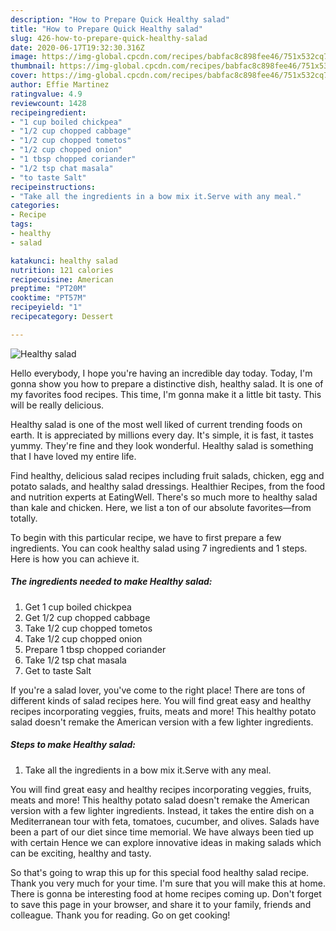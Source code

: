 ```yaml
---
description: "How to Prepare Quick Healthy salad"
title: "How to Prepare Quick Healthy salad"
slug: 426-how-to-prepare-quick-healthy-salad
date: 2020-06-17T19:32:30.316Z
image: https://img-global.cpcdn.com/recipes/babfac8c898fee46/751x532cq70/healthy-salad-recipe-main-photo.jpg
thumbnail: https://img-global.cpcdn.com/recipes/babfac8c898fee46/751x532cq70/healthy-salad-recipe-main-photo.jpg
cover: https://img-global.cpcdn.com/recipes/babfac8c898fee46/751x532cq70/healthy-salad-recipe-main-photo.jpg
author: Effie Martinez
ratingvalue: 4.9
reviewcount: 1428
recipeingredient:
- "1 cup boiled chickpea"
- "1/2 cup chopped cabbage"
- "1/2 cup chopped tometos"
- "1/2 cup chopped onion"
- "1 tbsp chopped coriander"
- "1/2 tsp chat masala"
- "to taste Salt"
recipeinstructions:
- "Take all the ingredients in a bow mix it.Serve with any meal."
categories:
- Recipe
tags:
- healthy
- salad

katakunci: healthy salad 
nutrition: 121 calories
recipecuisine: American
preptime: "PT20M"
cooktime: "PT57M"
recipeyield: "1"
recipecategory: Dessert

---
```



![Healthy salad](https://img-global.cpcdn.com/recipes/babfac8c898fee46/751x532cq70/healthy-salad-recipe-main-photo.jpg)

Hello everybody, I hope you're having an incredible day today. Today, I'm gonna show you how to prepare a distinctive dish, healthy salad. It is one of my favorites food recipes. This time, I'm gonna make it a little bit tasty. This will be really delicious.

Healthy salad is one of the most well liked of current trending foods on earth. It is appreciated by millions every day. It's simple, it is fast, it tastes yummy. They're fine and they look wonderful. Healthy salad is something that I have loved my entire life.

Find healthy, delicious salad recipes including fruit salads, chicken, egg and potato salads, and healthy salad dressings. Healthier Recipes, from the food and nutrition experts at EatingWell. There&#39;s so much more to healthy salad than kale and chicken. Here, we list a ton of our absolute favorites—from totally.


To begin with this particular recipe, we have to first prepare a few ingredients. You can cook healthy salad using 7 ingredients and 1 steps. Here is how you can achieve it.

<!--inarticleads1-->

##### The ingredients needed to make Healthy salad:

1. Get 1 cup boiled chickpea
1. Get 1/2 cup chopped cabbage
1. Take 1/2 cup chopped tometos
1. Take 1/2 cup chopped onion
1. Prepare 1 tbsp chopped coriander
1. Take 1/2 tsp chat masala
1. Get to taste Salt


If you&#39;re a salad lover, you&#39;ve come to the right place! There are tons of different kinds of salad recipes here. You will find great easy and healthy recipes incorporating veggies, fruits, meats and more! This healthy potato salad doesn&#39;t remake the American version with a few lighter ingredients. 

<!--inarticleads2-->

##### Steps to make Healthy salad:

1. Take all the ingredients in a bow mix it.Serve with any meal.


You will find great easy and healthy recipes incorporating veggies, fruits, meats and more! This healthy potato salad doesn&#39;t remake the American version with a few lighter ingredients. Instead, it takes the entire dish on a Mediterranean tour with feta, tomatoes, cucumber, and olives. Salads have been a part of our diet since time memorial. We have always been tied up with certain Hence we can explore innovative ideas in making salads which can be exciting, healthy and tasty. 

So that's going to wrap this up for this special food healthy salad recipe. Thank you very much for your time. I'm sure that you will make this at home. There is gonna be interesting food at home recipes coming up. Don't forget to save this page in your browser, and share it to your family, friends and colleague. Thank you for reading. Go on get cooking!
